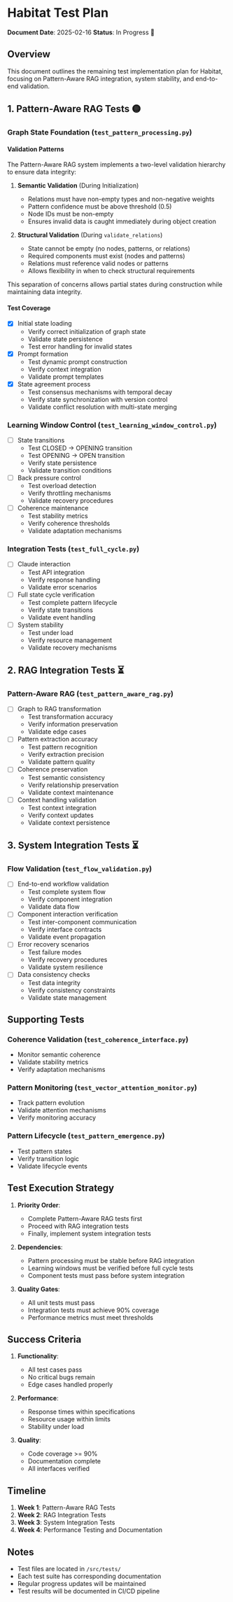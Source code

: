 # Habitat Test Plan

**Document Date**: 2025-02-16
**Status**: In Progress 🚧

## Overview

This document outlines the remaining test implementation plan for Habitat, focusing on Pattern-Aware RAG integration, system stability, and end-to-end validation.

## 1. Pattern-Aware RAG Tests 🟡

### Graph State Foundation (`test_pattern_processing.py`)

#### Validation Patterns
The Pattern-Aware RAG system implements a two-level validation hierarchy to ensure data integrity:

1. **Semantic Validation** (During Initialization)
   - Relations must have non-empty types and non-negative weights
   - Pattern confidence must be above threshold (0.5)
   - Node IDs must be non-empty
   - Ensures invalid data is caught immediately during object creation

2. **Structural Validation** (During `validate_relations`)
   - State cannot be empty (no nodes, patterns, or relations)
   - Required components must exist (nodes and patterns)
   - Relations must reference valid nodes or patterns
   - Allows flexibility in when to check structural requirements

This separation of concerns allows partial states during construction while maintaining data integrity.

#### Test Coverage
- [x] Initial state loading
  - Verify correct initialization of graph state
  - Validate state persistence
  - Test error handling for invalid states
- [x] Prompt formation
  - Test dynamic prompt construction
  - Verify context integration
  - Validate prompt templates
- [x] State agreement process
  - Test consensus mechanisms with temporal decay
  - Verify state synchronization with version control
  - Validate conflict resolution with multi-state merging

### Learning Window Control (`test_learning_window_control.py`)
- [ ] State transitions
  - Test CLOSED → OPENING transition
  - Test OPENING → OPEN transition
  - Verify state persistence
  - Validate transition conditions
- [ ] Back pressure control
  - Test overload detection
  - Verify throttling mechanisms
  - Validate recovery procedures
- [ ] Coherence maintenance
  - Test stability metrics
  - Verify coherence thresholds
  - Validate adaptation mechanisms

### Integration Tests (`test_full_cycle.py`)
- [ ] Claude interaction
  - Test API integration
  - Verify response handling
  - Validate error scenarios
- [ ] Full state cycle verification
  - Test complete pattern lifecycle
  - Verify state transitions
  - Validate event handling
- [ ] System stability
  - Test under load
  - Verify resource management
  - Validate recovery mechanisms

## 2. RAG Integration Tests ⏳

### Pattern-Aware RAG (`test_pattern_aware_rag.py`)
- [ ] Graph to RAG transformation
  - Test transformation accuracy
  - Verify information preservation
  - Validate edge cases
- [ ] Pattern extraction accuracy
  - Test pattern recognition
  - Verify extraction precision
  - Validate pattern quality
- [ ] Coherence preservation
  - Test semantic consistency
  - Verify relationship preservation
  - Validate context maintenance
- [ ] Context handling validation
  - Test context integration
  - Verify context updates
  - Validate context persistence

## 3. System Integration Tests ⏳

### Flow Validation (`test_flow_validation.py`)
- [ ] End-to-end workflow validation
  - Test complete system flow
  - Verify component integration
  - Validate data flow
- [ ] Component interaction verification
  - Test inter-component communication
  - Verify interface contracts
  - Validate event propagation
- [ ] Error recovery scenarios
  - Test failure modes
  - Verify recovery procedures
  - Validate system resilience
- [ ] Data consistency checks
  - Test data integrity
  - Verify consistency constraints
  - Validate state management

## Supporting Tests

### Coherence Validation (`test_coherence_interface.py`)
- Monitor semantic coherence
- Validate stability metrics
- Verify adaptation mechanisms

### Pattern Monitoring (`test_vector_attention_monitor.py`)
- Track pattern evolution
- Validate attention mechanisms
- Verify monitoring accuracy

### Pattern Lifecycle (`test_pattern_emergence.py`)
- Test pattern states
- Verify transition logic
- Validate lifecycle events

## Test Execution Strategy

1. **Priority Order**:
   - Complete Pattern-Aware RAG tests first
   - Proceed with RAG integration tests
   - Finally, implement system integration tests

2. **Dependencies**:
   - Pattern processing must be stable before RAG integration
   - Learning windows must be verified before full cycle tests
   - Component tests must pass before system integration

3. **Quality Gates**:
   - All unit tests must pass
   - Integration tests must achieve 90% coverage
   - Performance metrics must meet thresholds

## Success Criteria

1. **Functionality**:
   - All test cases pass
   - No critical bugs remain
   - Edge cases handled properly

2. **Performance**:
   - Response times within specifications
   - Resource usage within limits
   - Stability under load

3. **Quality**:
   - Code coverage >= 90%
   - Documentation complete
   - All interfaces verified

## Timeline

1. **Week 1**: Pattern-Aware RAG Tests
2. **Week 2**: RAG Integration Tests
3. **Week 3**: System Integration Tests
4. **Week 4**: Performance Testing and Documentation

## Notes

- Test files are located in `/src/tests/`
- Each test suite has corresponding documentation
- Regular progress updates will be maintained
- Test results will be documented in CI/CD pipeline
